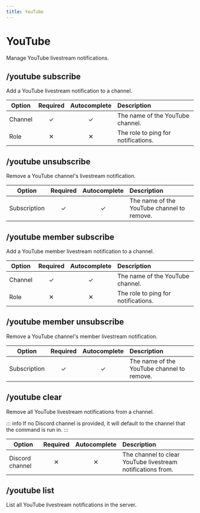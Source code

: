 ```yaml
---
title: YouTube
---
```


# YouTube <Badge type='tip' text='Slash command' />

Manage YouTube livestream notifications.

## /youtube subscribe

Add a YouTube livestream notification to a channel.

| Option  | Required | Autocomplete | Description                         |
| ------- | :------: | :----------: | :---------------------------------- |
| Channel |    ✓     |      ✓       | The name of the YouTube channel.    |
| Role    |    ✕     |      ✕       | The role to ping for notifications. |

## /youtube unsubscribe

Remove a YouTube channel's livestream notification.

| Option       | Required | Autocomplete | Description                                |
| ------------ | :------: | :----------: | :----------------------------------------- |
| Subscription |    ✓     |      ✓       | The name of the YouTube channel to remove. |

## /youtube member subscribe

Add a YouTube member livestream notification to a channel.

| Option  | Required | Autocomplete | Description                         |
| ------- | :------: | :----------: | :---------------------------------- |
| Channel |    ✓     |      ✓       | The name of the YouTube channel.    |
| Role    |    ✕     |      ✕       | The role to ping for notifications. |

## /youtube member unsubscribe

Remove a YouTube channel's member livestream notification.

| Option       | Required | Autocomplete | Description                                |
| ------------ | :------: | :----------: | :----------------------------------------- |
| Subscription |    ✓     |      ✓       | The name of the YouTube channel to remove. |

## /youtube clear

Remove all YouTube livestream notifications from a channel.

::: info
If no Discord channel is provided, it will default to the channel that the command is run in.
:::

| Option          | Required | Autocomplete | Description                                                 |
| --------------- | :------: | :----------: | :---------------------------------------------------------- |
| Discord channel |    ✕     |      ✕       | The channel to clear YouTube livestream notifications from. |

## /youtube list

List all YouTube livestream notifications in the server.
